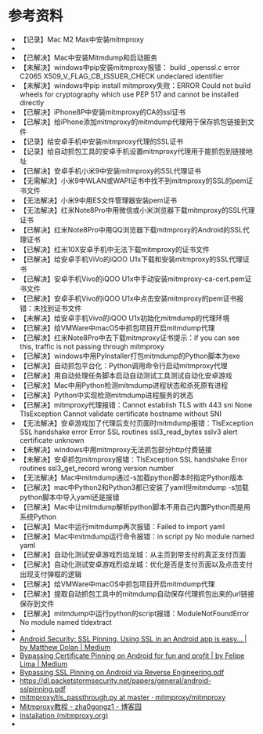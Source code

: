 # 参考资料

* 【记录】Mac M2 Max中安装mitmproxy
* 
* 【已解决】Mac中安装Mitmdump和启动服务
* 【未解决】windows中pip安装mitmproxy报错：  build _openssl.c  error C2065 X509_V_FLAG_CB_ISSUER_CHECK undeclared identifier
* 【未解决】windows中pip install mitmproxy失败：ERROR Could not build wheels for cryptography which use PEP 517 and cannot be installed directly
* 【已解决】iPhone8P中安装mitmproxy的CA的ssl证书
* 【已解决】给iPhone添加mitmproxy的mitmdump代理用于保存抓包链接到文件
* 【记录】给安卓手机中安装mitmproxy代理的SSL证书
* 【记录】给自动抓包工具的安卓手机设置mitmproxy代理用于能抓包到链接地址
* 【已解决】安卓手机小米9中安装mitmproxy的SSL代理证书
* 【无需解决】小米9中WLAN或WAPI证书中找不到mitmproxy的SSL的pem证书文件
* 【无法解决】小米9中用ES文件管理器安装pem证书
* 【无法解决】红米Note8Pro中用微信或小米浏览器下载mitmproxy的SSL代理证书
* 【已解决】红米Note8Pro中用QQ浏览器下载mitmproxy的Android的SSL代理证书
* 【已解决】红米10X安卓手机中无法下载mitmproxy的证书文件
* 【已解决】给安卓手机ViVo的iQOO U1x下载和安装mitmproxy的SSL代理证书
* 【已解决】安卓手机Vivo的iQOO U1x中手动安装mitmproxy-ca-cert.pem证书文件
* 【已解决】安卓手机Vivo的iQOO U1x中点击安装mitmproxy的pem证书报错：未找到证书文件
* 【未解决】给安卓手机Vivo的iQOO U1x初始化mitmdump的代理环境
* 【已解决】给VMWare中macOS中抓包项目开启mitmdump代理
* 【已解决】红米Note8Pro中去下载mitmproxy证书提示：if you can see this, traffic is not passing through mitmproxy
* 【已解决】windows中用PyInstaller打包mitmdump的Python脚本为exe
* 【已解决】自动抓包平台化：Python调用命令行启动mitmproxy代理
* 【已解决】用自动处理任务脚本启动自动测试工具测试自动化安卓游戏
* 【已解决】Mac中用Python检测mitmdump进程状态和杀死原有进程
* 【已解决】Python中实现检测mitmdump进程服务的状态
* 【已解决】mitmproxy代理报错：Cannot establish TLS with 443 sni None TlsException Cannot validate certificate hostname without SNI
* 【无法解决】安卓游戏加了代理后支付页面时mitmdump报错：TlsException SSL handshake error Error SSL routines ssl3_read_bytes sslv3 alert certificate unknown
* 【未解决】windows中用mitmproxy无法抓包部分http付费链接
* 【未解决】安卓抓包mitmproxy报错：TlsException SSL handshake Error routines ssl3_get_record wrong version number
* 【无法解决】Mac中mitmdump通过-s加载python脚本时指定Python版本
* 【已解决】mac中Python2和Python3都已安装了yaml但mitmdump -s加载python脚本中导入yaml还是报错
* 【已解决】Mac中让mitmdump解析python脚本不用自己内置Python而是用系统Python
* 【已解决】Mac中运行mitmdump再次报错：Failed to import yaml
* 【已解决】Mac中mitmdump运行命令报错：in script py No module named yaml
* 【已解决】自动化测试安卓游戏烈焰龙城：从主页到带支付的真正支付页面
* 【已解决】自动化测试安卓游戏烈焰龙城：优化是否是支付页面以及点击支付出现支付弹框的逻辑
* 【已解决】给VMWare中macOS中抓包项目开启mitmdump代理
* 【已解决】提取自动抓包工具中的mitmdump自动保存代理抓包出来的url链接保存到文件
* 【已解决】mitmdump中运行python的script报错：ModuleNotFoundError No module named tldextract
* 
* [Android Security: SSL Pinning. Using SSL in an Android app is easy… | by Matthew Dolan | Medium](https://medium.com/@appmattus/android-security-ssl-pinning-1db8acb6621e)
* [Bypassing Certificate Pinning on Android for fun and profit | by Felipe Lima | Medium](https://medium.com/@felipecsl/bypassing-certificate-pinning-on-android-for-fun-and-profit-1b0d14beab2b)
* [Bypassing SSL Pinning on Android via Reverse Engineering.pdf](https://security-assessment.com/files/documents/whitepapers/Bypassing%20SSL%20Pinning%20on%20Android%20via%20Reverse%20Engineering.pdf)
* https://dl.packetstormsecurity.net/papers/general/android-sslpinning.pdf
* [mitmproxy/tls_passthrough.py at master · mitmproxy/mitmproxy](https://github.com/mitmproxy/mitmproxy/blob/master/examples/complex/tls_passthrough.py)
* [Mitmproxy教程 - zha0gongz1 - 博客园](https://www.cnblogs.com/H4ck3R-XiX/p/12624072.html)
* [Installation (mitmproxy.org)](https://docs.mitmproxy.org/stable/overview-installation/#installation-from-the-python-package-index-pypi)
* 